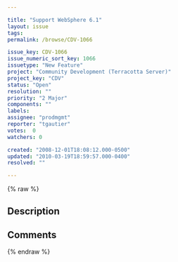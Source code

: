 ```yaml
---

title: "Support WebSphere 6.1"
layout: issue
tags: 
permalink: /browse/CDV-1066

issue_key: CDV-1066
issue_numeric_sort_key: 1066
issuetype: "New Feature"
project: "Community Development (Terracotta Server)"
project_key: "CDV"
status: "Open"
resolution: ""
priority: "2 Major"
components: ""
labels: 
assignee: "prodmgmt"
reporter: "tgautier"
votes:  0
watchers: 0

created: "2008-12-01T18:08:12.000-0500"
updated: "2010-03-19T18:59:57.000-0400"
resolved: ""

---
```




{% raw %}



## Description

<div markdown="1" class="description">



</div>

## Comments



{% endraw %}
